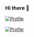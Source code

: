 ### Hi there 👋

<a href="https://github.com/hernan"><img alt="Profile" src="https://github.com/hernanzala"/></a></br></br>
<a href="https://github.com/doveletter"><img alt="Profile" src="https://skydoves.github.io/badges/dove-letter.svg"/></a></br></br>

<!--
**hernanzala/hernanzala** is a ✨ _special_ ✨ repository because its `README.md` (this file) appears on your GitHub profile.

Here are some ideas to get you started:

- 🔭 I’m currently working on ...
- 🌱 I’m currently learning ...
- 👯 I’m looking to collaborate on ...
- 🤔 I’m looking for help with ...
- 💬 Ask me about ...
- 📫 How to reach me: ...
- 😄 Pronouns: ...
- ⚡ Fun fact: ...
-->
